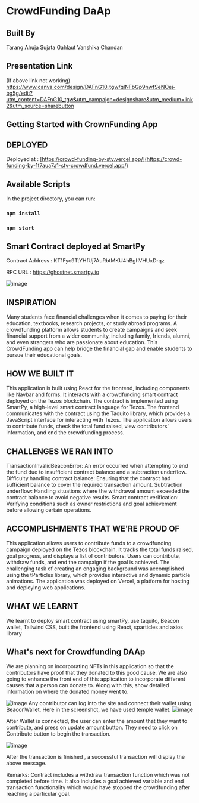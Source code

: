 # CrowdFunding DaAp
## Built By
Tarang Ahuja
Sujata Gahlaut
Vanshika Chandan


## Presentation Link

(If above link not working)
https://www.canva.com/design/DAFnG10_tgw/qlNFbGp9nwfSeNOej-bg5g/edit?utm_content=DAFnG10_tgw&utm_campaign=designshare&utm_medium=link2&utm_source=sharebutton

## Getting Started with CrownFunding App

## DEPLOYED 
Deployed at : [https://crowd-funding-by-stv.vercel.app/](https://crowd-funding-by-1t7aua7a1-stv-crowdfund.vercel.app/)

## Available Scripts

In the project directory, you can run:

### `npm install`
### `npm start`

## Smart Contract deployed at SmartPy

Contract Address : KT1Fyc9TtYHfUj7AuRbtMKU4hBghVHUxDrqz

RPC URL : https://ghostnet.smartpy.io

![image](https://github.com/Blockchain-BY-STV/CrowdFunding/assets/128304440/6494c5be-650c-4940-975c-fc3bed6902cc)


## INSPIRATION
Many students face financial challenges when it comes to paying for their education, textbooks, research projects, or study abroad programs. A crowdfunding platform allows students to create campaigns and seek financial support from a wider community, including family, friends, alumni, and even strangers who are passionate about education. This CrowdFunding app can help bridge the financial gap and enable students to pursue their educational goals.

## HOW WE BUILT IT
This application is built using React for the frontend, including components like Navbar and forms. It interacts with a crowdfunding smart contract deployed on the Tezos blockchain. The contract is implemented using SmartPy, a high-level smart contract language for Tezos. The frontend communicates with the contract using the Taquito library, which provides a JavaScript interface for interacting with Tezos. The application allows users to contribute funds, check the total fund raised, view contributors' information, and end the crowdfunding process.

## CHALLENGES WE RAN INTO
TransactionInvalidBeaconError: An error occurred when attempting to end the fund due to insufficient contract balance and a subtraction underflow. Difficulty handling contract balance: Ensuring that the contract had sufficient balance to cover the required transaction amount. Subtraction underflow: Handling situations where the withdrawal amount exceeded the contract balance to avoid negative results. Smart contract verification: Verifying conditions such as owner restrictions and goal achievement before allowing certain operations.

## ACCOMPLISHMENTS THAT WE'RE PROUD OF
This application allows users to contribute funds to a crowdfunding campaign deployed on the Tezos blockchain. It tracks the total funds raised, goal progress, and displays a list of contributors. Users can contribute, withdraw funds, and end the campaign if the goal is achieved. The challenging task of creating an engaging background was accomplished using the tParticles library, which provides interactive and dynamic particle animations. The application was deployed on Vercel, a platform for hosting and deploying web applications.

## WHAT WE LEARNT
We learnt to deploy smart contract using smartPy, use taquito, Beacon wallet, Tailwind CSS, built the frontend using React, sparticles and axios library

## What's next for Crowdfunding DAAp
We are planning on incorporating NFTs in this application so that the contributors have proof that they donated to this good cause. We are also going to enhance the front end of this application to incorporate different causes that a person can donate to. Along with this, show detailed information on where the donated money went to.

![image](https://github.com/Blockchain-BY-STV/CrowdFunding/assets/94349122/2c42755a-faaa-4a10-92b5-de79f3ffdb45)
Any contributor can log into the site and connect their wallet using BeaconWallet. Here in the screenshot, we have used temple wallet. 
![image](https://github.com/Blockchain-BY-STV/CrowdFunding/assets/128304440/64b94eab-7d06-4425-85a3-afb8763a1896)


After Wallet is connected, the user can enter the amount that they want to contribute, and press  on update amount button. They need to click on Contribute button to begin the transaction.

![image](https://github.com/Blockchain-BY-STV/CrowdFunding/assets/128304440/a6dd9028-35ca-4210-b4ea-d2d7b6a7c1ee)


After the transaction is finished , a successful transaction will display the above message.

Remarks:
Contract includes a withdraw transaction function which was not completed before time.
It also includes a goal achieved variable and end transaction functionality which would have stopped the crowdfunding after reaching a particular goal.   

